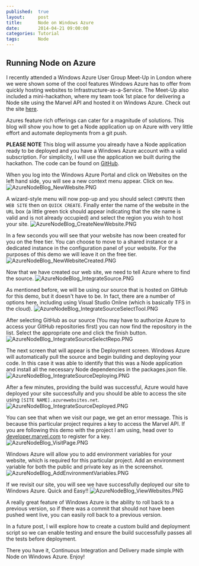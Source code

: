 ```yaml
---
published: 	true
layout: 	post
title:		Node on Windows Azure
date: 		2014-04-21 09:00:00
categories: Tutorial
tags: 		Node
---
```


## Running Node on Azure

I recently attended a Windows Azure User Group Meet-Up in London where we were shown some of the cool features Windows Azure has to offer from quickly hosting websites to Infrastructure-as-a-Service. The Meet-Up also included a mini-hackathon, where my team took 1st place for delivering a Node site using the Marvel API and hosted it on Windows Azure. Check out the site [here](http://gwabhack.azurewebsites.net).

Azures feature rich offerings can cater for a magnitude of solutions. This blog will show you how to get a Node application up on Azure with very little effort and automate deployments from a git push.

**PLEASE NOTE** This blog will assume you already have a Node application ready to be deployed and you have a Windows Azure account with a valid subscription. For simplicity, I will use the application we built during the hackathon. The code can be found on [GitHub](https://github.com/jsm85/GwabHack).

When you log into the Windows Azure Portal and click on Websites on the left hand side, you will see a new context menu appear. Click on ```New```.
![AzureNodeBlog_NewWebsite.PNG](/assets/AzureNodeBlog_NewWebsite.PNG)

A wizard-style menu will now pop-up and you should select ```COMPUTE``` then ```WEB SITE``` then on ```QUICK CREATE```. Finally enter the name of the website in the ```URL``` box (a little green tick should appear indicating that the site name is valid and is not already occupied) and select the region you wish to host your site.
![AzureNodeBlog_CreateNewWebsite.PNG](/assets/AzureNodeBlog_CreateNewWebsite.PNG)

In a few seconds you will see that your website has now been created for you on the free tier. You can choose to move to a shared instance or a dedicated instance in the configuration panel of your website. For the purposes of this demo we will leave it on the free tier.
![AzureNodeBlog_NewWebsiteCreated.PNG](/assets/AzureNodeBlog_NewWebsiteCreated.PNG)

Now that we have created our web site, we need to tell Azure where to find the source. 
![AzureNodeBlog_IntegrateSource.PNG](/assets/AzureNodeBlog_IntegrateSource.PNG)

As mentioned before, we will be using our source that is hosted on GitHub for this demo, but it doesn't have to be. In fact, there are a number of options here, including using Visual Studio Online (which is basically TFS in the cloud).
![AzureNodeBlog_IntegrateSourceSelectTool.PNG](/assets/AzureNodeBlog_IntegrateSourceSelectTool.PNG)

After selecting GitHub as our source (You may have to authorize Azure to access your GitHub repositories first) you can now find the repository in the list. Select the appropriate one and click the finish button.
![AzureNodeBlog_IntegrateSourceSelectRepo.PNG](/assets/AzureNodeBlog_IntegrateSourceSelectRepo.PNG)

The next screen that will appear is the Deployment screen. Windows Azure will automatically pull the source and begin building and deploying your code. In this case it was able to identify that this was a Node application and install all the necessary Node dependencies in the packages.json file.
![AzureNodeBlog_IntegrateSourceDeploying.PNG](/assets/AzureNodeBlog_IntegrateSourceDeploying.PNG)

After a few minutes, providing the build was successful, Azure would have deployed your site successfully and you should be able to access the site using ```[SITE NAME].azurewebsites.net```.
![AzureNodeBlog_IntegrateSourceDeployed.PNG](/assets/AzureNodeBlog_IntegrateSourceDeployed.PNG)

You can see that when we visit our page, we get an error message. This is because this particular project requires a key to access the Marvel API. If you are following this demo with the project I am using, head over to [developer.marvel.com](http://developer.marvel.com) to register for a key.
![AzureNodeBlog_VisitPage.PNG](/assets/AzureNodeBlog_VisitPage.PNG)

Windows Azure will allow you to add environment variables for your website, which is required for this particular project. Add an environment variable for both the public and private key as in the screenshot.
![AzureNodeBlog_AddEnvironmentVariables.PNG](/assets/AzureNodeBlog_AddEnvironmentVariables.PNG)

If we revisit our site, you will see we have successfully deployed our site to Windows Azure. Quick and Easy!!
![AzureNodeBlog_ViewWebsites.PNG](/assets/AzureNodeBlog_ViewWebsites.PNG)

A really great feature of Windows Azure is the ability to roll back to a previous version, so if there was a commit that should not have been pushed went live, you can easily roll back to a previous version.

In a future post, I will explore how to create a custom build and deployment script so we can enable testing and ensure the build successfully passes all the tests before deployment.

There you have it, Continuous Integration and Delivery made simple with Node on Windows Azure. Enjoy!